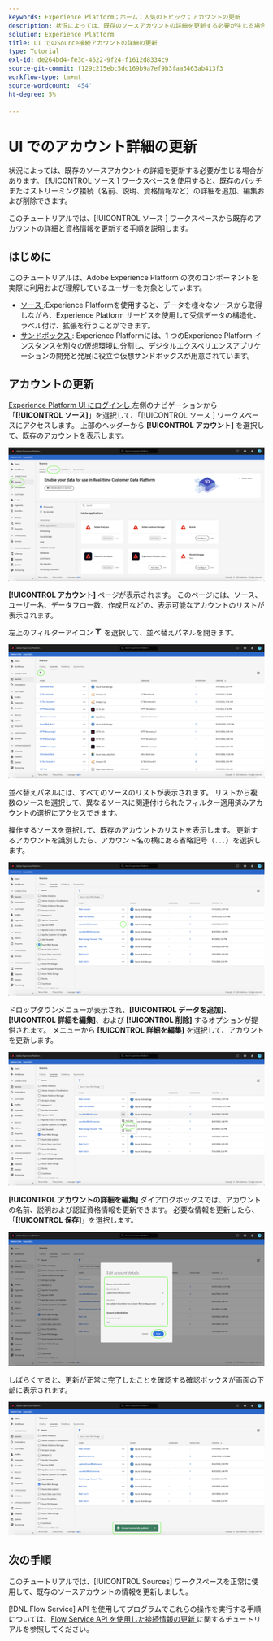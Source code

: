 ```yaml
---
keywords: Experience Platform；ホーム；人気のトピック；アカウントの更新
description: 状況によっては、既存のソースアカウントの詳細を更新する必要が生じる場合があります。 ソースワークスペースを使用すると、既存のバッチまたはストリーミング接続（名前、説明、資格情報など）の詳細を追加、編集および削除できます。
solution: Experience Platform
title: UI でのSource接続アカウントの詳細の更新
type: Tutorial
exl-id: de264bd4-fe3d-4622-9f24-f1612d8334c9
source-git-commit: f129c215ebc5dc169b9a7ef9b3faa3463ab413f3
workflow-type: tm+mt
source-wordcount: '454'
ht-degree: 5%

---
```


# UI でのアカウント詳細の更新

状況によっては、既存のソースアカウントの詳細を更新する必要が生じる場合があります。 [!UICONTROL  ソース ] ワークスペースを使用すると、既存のバッチまたはストリーミング接続（名前、説明、資格情報など）の詳細を追加、編集および削除できます。

このチュートリアルでは、[!UICONTROL  ソース ] ワークスペースから既存のアカウントの詳細と資格情報を更新する手順を説明します。

## はじめに

このチュートリアルは、Adobe Experience Platform の次のコンポーネントを実際に利用および理解しているユーザーを対象としています。

- [ ソース ](../../home.md):Experience Platformを使用すると、データを様々なソースから取得しながら、Experience Platform サービスを使用して受信データの構造化、ラベル付け、拡張を行うことができます。
- [ サンドボックス ](../../../sandboxes/home.md): Experience Platformには、1 つのExperience Platform インスタンスを別々の仮想環境に分割し、デジタルエクスペリエンスアプリケーションの開発と発展に役立つ仮想サンドボックスが用意されています。

## アカウントの更新

[Experience Platform UI にログインし ](https://platform.adobe.com) 左側のナビゲーションから「**[!UICONTROL ソース]**」を選択して、「[!UICONTROL  ソース ] ワークスペースにアクセスします。 上部のヘッダーから **[!UICONTROL アカウント]** を選択して、既存のアカウントを表示します。

![カタログ](../../images/tutorials/update/catalog.png)

**[!UICONTROL アカウント]** ページが表示されます。 このページには、ソース、ユーザー名、データフロー数、作成日などの、表示可能なアカウントのリストが表示されます。

左上のフィルターアイコン ![ フィルター ](/help/images/icons/filter.png) を選択して、並べ替えパネルを開きます。

![accounts-list](../../images/tutorials/update/accounts-list.png)

並べ替えパネルには、すべてのソースのリストが表示されます。 リストから複数のソースを選択して、異なるソースに関連付けられたフィルター適用済みアカウントの選択にアクセスできます。

操作するソースを選択して、既存のアカウントのリストを表示します。 更新するアカウントを識別したら、アカウント名の横にある省略記号（`...`）を選択します。

![accounts-sort](../../images/tutorials/update/accounts-sort.png)

ドロップダウンメニューが表示され、**[!UICONTROL データを追加]**、**[!UICONTROL 詳細を編集]**、および **[!UICONTROL 削除]** するオプションが提供されます。 メニューから **[!UICONTROL 詳細を編集]** を選択して、アカウントを更新します。

![更新](../../images/tutorials/update/update.png)

**[!UICONTROL アカウントの詳細を編集]** ダイアログボックスでは、アカウントの名前、説明および認証資格情報を更新できます。 必要な情報を更新したら、「**[!UICONTROL 保存]**」を選択します。

![edit-account-details](../../images/tutorials/update/edit-account-details.png)

しばらくすると、更新が正常に完了したことを確認する確認ボックスが画面の下部に表示されます。

![update-confirmed](../../images/tutorials/update/update-confirmed.png)

## 次の手順

このチュートリアルでは、[!UICONTROL Sources] ワークスペースを正常に使用して、既存のソースアカウントの情報を更新しました。

[!DNL Flow Service] API を使用してプログラムでこれらの操作を実行する手順については、[Flow Service API を使用した接続情報の更新 ](../../tutorials/api/update.md) に関するチュートリアルを参照してください。
